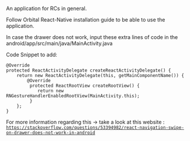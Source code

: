 An application for RCs in general.


Follow Orbital React-Native installation guide to be able to use the application.

In case the drawer does not work, input these extra lines of code in the android/app/src/main/java/MainActivity.java

Code Snippet to add:

	@Override
	protected ReactActivityDelegate createReactActivityDelegate() {
		return new ReactActivityDelegate(this, getMainComponentName()) {
			@Override
			 protected ReactRootView createRootView() {
			 	return new RNGestureHandlerEnabledRootView(MainActivity.this);
			 }
		};
	}

For more information regarding this -> take a look at this website : [`https://stackoverflow.com/questions/53394982/react-navigation-swipe-on-drawer-does-not-work-in-android`](https://stackoverflow.com/questions/53394982/react-navigation-swipe-on-drawer-does-not-work-in-android)


